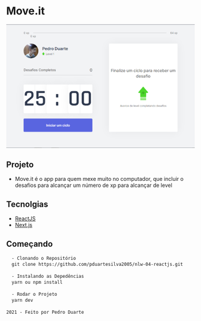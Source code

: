 # Move.it

<img src="screenshot.PNG" alt="Screenshot" />

## Projeto
- Move.it é o app para quem mexe muito no computador, que incluir o desafios para alcançar um número de xp para alcançar de level

## Tecnolgias
- <a href="https://pt-br.reactjs.org/" target="_blank">ReactJS</a>
- <a href="https://nextjs.org/" target="_blank">Next.js</a>

## Começando

```
  - Clonando o Repositório
  git clone https://github.com/pduartesilva2005/nlw-04-reactjs.git

  - Instalando as Depedências
  yarn ou npm install

  - Rodar o Projeto
  yarn dev

2021 - Feito por Pedro Duarte
